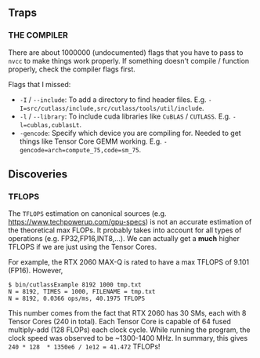 ## Traps

### THE COMPILER
There are about 1000000 (undocumented) flags that you have to pass to `nvcc` to make things work properly. If something doesn't compile / function properly, check the compiler flags first.

Flags that I missed:
- `-I` / `--include`: To add a directory to find header files. E.g. `-I=src/cutlass/include,src/cutlass/tools/util/include`.
- `-l` / `--library`: To include cuda libraries like `CuBLAS` / `CUTLASS`. E.g. `-l=cublas,cublasLt`.
- `-gencode`: Specify which device you are compiling for. Needed to get things like Tensor Core GEMM working. E.g. `-gencode=arch=compute_75,code=sm_75`.

## Discoveries

### TFLOPS
The `TFLOPS` estimation on canonical sources (e.g. https://www.techpowerup.com/gpu-specs) is not an accurate estimation of the theoretical max FLOPs. It probably takes into account for all types of operations (e.g. FP32,FP16,INT8,...). We can actually get a **much** higher TFLOPS if we are just using the Tensor Cores.

For example, the RTX 2060 MAX-Q is rated to have a max TFLOPS of 9.101 (FP16). However, 
```
$ bin/cutlassExample 8192 1000 tmp.txt
N = 8192, TIMES = 1000, FILENAME = tmp.txt
N = 8192, 0.0366 ops/ms, 40.1975 TFLOPS
```

This number comes from the fact that RTX 2060 has 30 SMs, each with 8 Tensor Cores (240 in total). Each Tensor Core is capable of 64 fused multiply-add (128 FLOPs) each clock cycle. While running the program, the clock speed was observed to be ~1300-1400 MHz. In summary, this gives `240 * 128  * 1350e6 / 1e12 = 41.472` TFLOPs!

